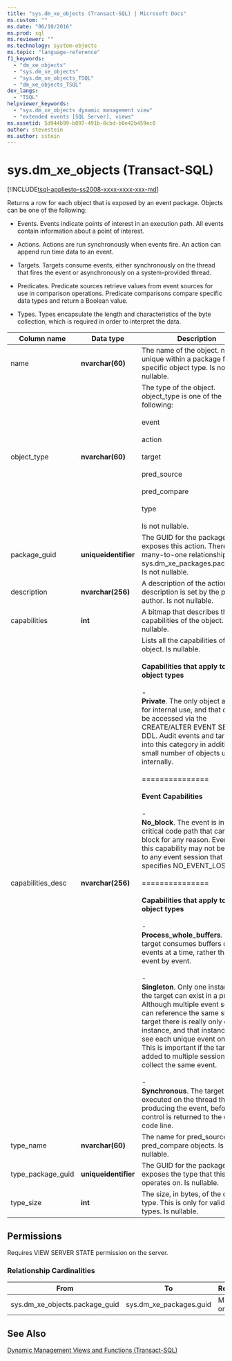```yaml
---
title: "sys.dm_xe_objects (Transact-SQL) | Microsoft Docs"
ms.custom: ""
ms.date: "06/10/2016"
ms.prod: sql
ms.reviewer: ""
ms.technology: system-objects
ms.topic: "language-reference"
f1_keywords: 
  - "dm_xe_objects"
  - "sys.dm_xe_objects"
  - "sys.dm_xe_objects_TSQL"
  - "dm_xe_objects_TSQL"
dev_langs: 
  - "TSQL"
helpviewer_keywords: 
  - "sys.dm_xe_objects dynamic management view"
  - "extended events [SQL Server], views"
ms.assetid: 5d944b99-b097-491b-8cbd-b0e42b459ec0
author: stevestein
ms.author: sstein
---
```

# sys.dm_xe_objects (Transact-SQL)
[!INCLUDE[tsql-appliesto-ss2008-xxxx-xxxx-xxx-md](../../includes/tsql-appliesto-ss2008-xxxx-xxxx-xxx-md.md)]

  Returns a row for each object that is exposed by an event package. Objects can be one of the following:  
  
-   Events. Events indicate points of interest in an execution path. All events contain information about a point of interest.  
  
-   Actions. Actions are run synchronously when events fire. An action can append run time data to an event.  
  
-   Targets. Targets consume events, either synchronously on the thread that fires the event or asynchronously on a system-provided thread.  
  
-   Predicates. Predicate sources retrieve values from event sources for use in comparison operations. Predicate comparisons compare specific data types and return a Boolean value.  
  
-   Types. Types encapsulate the length and characteristics of the byte collection, which is required in order to interpret the data.  

 |Column name|Data type|Description|  
|-----------------|---------------|-----------------|  
|name|**nvarchar(60)**|The name of the object. name is unique within a package for a specific object type. Is not nullable.|  
|object_type|**nvarchar(60)**|The type of the object. object_type is one of the following:<br /><br /> event<br /><br /> action<br /><br /> target<br /><br /> pred_source<br /><br /> pred_compare<br /><br /> type<br /><br /> Is not nullable.|  
|package_guid|**uniqueidentifier**|The GUID for the package that exposes this action. There is a many-to-one relationship with sys.dm_xe_packages.package_id. Is not nullable.|  
|description|**nvarchar(256)**|A description of the action. description is set by the package author. Is not nullable.|  
|capabilities|**int**|A bitmap that describes the capabilities of the object. Is nullable.|  
|capabilities_desc|**nvarchar(256)**|Lists all the capabilities of the object. Is nullable.<br /><br /> **Capabilities that apply to all object types**<br /><br /> -<br />                                **Private**. The only object available for internal use, and that cannot be accessed via the CREATE/ALTER EVENT SESSION DDL. Audit events and targets fall into this category in addition to a small number of objects used internally.<br /><br /> ===============<br /><br /> **Event Capabilities**<br /><br /> -<br />                                **No_block**. The event is in a critical code path that cannot block for any reason. Events with this capability may not be added to any event session that specifies NO_EVENT_LOSS.<br /><br /> ===============<br /><br /> **Capabilities that apply to all object types**<br /><br /> -<br />                                **Process_whole_buffers**. The target consumes buffers of events at a time, rather than event by event.<br /><br /> -<br />                        **Singleton**. Only one instance of the target can exist in a process. Although multiple event sessions can reference the same singleton target there is really only one instance, and that instance will see each unique event only once. This is important if the target is added to multiple sessions that all collect the same event.<br /><br /> -<br />                                **Synchronous**. The target is executed on the thread that is producing the event, before control is returned to the calling code line.|  
|type_name|**nvarchar(60)**|The name for pred_source and pred_compare objects. Is nullable.|  
|type_package_guid|**uniqueidentifier**|The GUID for the package that exposes the type that this object operates on. Is nullable.|  
|type_size|**int**|The size, in bytes, of the data type. This is only for valid object types. Is nullable.|  
  
## Permissions  
 Requires VIEW SERVER STATE permission on the server.  
  
### Relationship Cardinalities  
  
|From|To|Relationship|  
|----------|--------|------------------|  
|sys.dm_xe_objects.package_guid|sys.dm_xe_packages.guid|Many-to-one|  
  
## See Also  
 [Dynamic Management Views and Functions &#40;Transact-SQL&#41;](~/relational-databases/system-dynamic-management-views/system-dynamic-management-views.md)  
  
  

